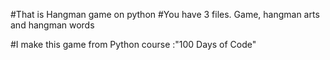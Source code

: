 #That is Hangman game on python
#You have 3 files. Game, hangman arts and hangman words

#I make this game from Python course :"100 Days of Code"
